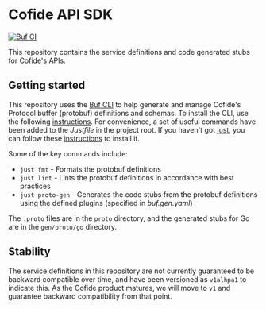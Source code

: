 # Cofide API SDK

[![Buf CI](https://github.com/cofide/cofide-api-sdk/workflows/buf-ci/badge.svg)](https://github.com/cofide/cofide-api-sdk/actions?workflow=buf-ci+branch%3Amain)

This repository contains the service definitions and code generated stubs for [Cofide's](https://www.cofide.io/) APIs.

## Getting started
This repository uses the [Buf CLI](https://buf.build/docs/ecosystem/cli-overview) to help generate and manage Cofide's Protocol buffer (protobuf) definitions and schemas. To install the CLI, use the following [instructions](https://buf.build/docs/installation). For convenience, a set of useful commands have been added to the *Justfile* in the project root. If you haven't got [just](https://github.com/casey/just), you can follow these [instructions](https://github.com/casey/just) to install it.

Some of the key commands include:
- `just fmt` - Formats the protobuf definitions
- `just lint` - Lints the protobuf definitions in accordance with best practices
- `just proto-gen` - Generates the code stubs from the protobuf definitions using the defined plugins (specified in *buf.gen.yaml*)

The `.proto` files are in the `proto` directory, and the generated stubs for Go are in the `gen/proto/go` directory.

## Stability
The service definitions in this repository are not currently guaranteed to be backward compatible over time, and have been versioned as `v1alhpa1` to indicate this.
As the Cofide product matures, we will move to `v1` and guarantee backward compatibility from that point.
